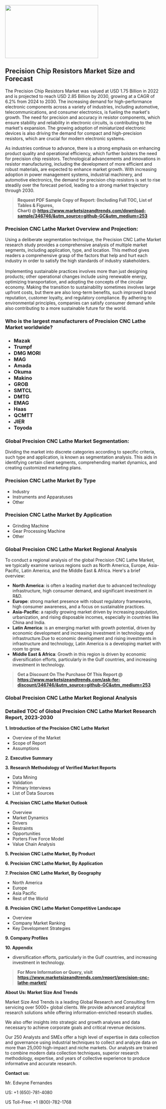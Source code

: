 <p><img class="alignnone size-medium wp-image-20088" src="https://ffe5etoiles.com/wp-content/uploads/2024/12/MST1-300x171.png" alt="" width="300" height="171" /></p><h2>Precision Chip Resistors Market Size and Forecast</h2><p>The Precision Chip Resistors Market was valued at USD 1.75 Billion in 2022 and is projected to reach USD 2.85 Billion by 2030, growing at a CAGR of 6.2% from 2024 to 2030. The increasing demand for high-performance electronic components across a variety of industries, including automotive, telecommunications, and consumer electronics, is fueling the market's growth. The need for precision and accuracy in resistor components, which ensure stability and reliability in electronic circuits, is contributing to the market's expansion. The growing adoption of miniaturized electronic devices is also driving the demand for compact and high-precision resistors, which are crucial for modern electronic systems.</p><p>As industries continue to advance, there is a strong emphasis on enhancing product quality and operational efficiency, which further bolsters the need for precision chip resistors. Technological advancements and innovations in resistor manufacturing, including the development of more efficient and robust materials, are expected to enhance market growth. With increasing adoption in power management systems, industrial machinery, and automotive electronics, the demand for precision chip resistors is set to rise steadily over the forecast period, leading to a strong market trajectory through 2030.</p></p><blockquote id="" class=""><strong>Request PDF Sample Copy of Report: (Including Full TOC, List of Tables &amp; Figures, Chart)&nbsp;@&nbsp;<strong><a href="https://www.marketsizeandtrends.com/download-sample/346746/&utm_source=github-GC&utm_medium=253" target="_blank">https://www.marketsizeandtrends.com/download-sample/346746/&utm_source=github-GC&utm_medium=253</a></strong></strong></blockquote><h3 id="" class="">Precision CNC Lathe Market&nbsp;Overview and Projection:</h3><p id="" class="">Using a deliberate segmentation technique, the Precision CNC Lathe Market research study provides a comprehensive analysis of multiple market segments, including application, type, and location. This method gives readers a comprehensive grasp of the factors that help and hurt each industry in order to satisfy the high standards of industry stakeholders. <br /> <br />Implementing sustainable practices involves more than just designing products; other operational changes include using renewable energy, optimizing transportation, and adopting the concepts of the circular economy. Making the transition to sustainability sometimes involves large upfront costs, but there are also long-term benefits, such improved brand reputation, customer loyalty, and regulatory compliance. By adhering to environmental principles, companies can satisfy consumer demand while also contributing to a more sustainable future for the world.</p><h3 id="" class="">Who is the largest manufacturers of&nbsp;Precision CNC Lathe Market worldwide?</h3><h3 class=""><p><ul><li>Mazak </li><li> Trumpf </li><li> DMG MORI </li><li> MAG </li><li> Amada </li><li> Okuma </li><li> Makino </li><li> GROB </li><li> SMTCL </li><li> DMTG </li><li> EMAG </li><li> Haas </li><li> QCMTT </li><li> JIER </li><li> Toyoda</li></ul></p></h3><h3 id="" class="">Global&nbsp;Precision CNC Lathe Market Segmentation:</h3><p id="" class="">Dividing the market into discrete categories according to specific criteria, such type and application, is known as segmentation analysis. This aids in identifying certain client segments, comprehending market dynamics, and creating customized marketing plans.</p><h3 id="" class="">Precision CNC Lathe Market&nbsp;By Type</h3><p><p><ul><li>Industry</li><li> Instruments and Apparatuses</li><li> Other</p></li></ul></p></p><h3 id="" class="">Precision CNC Lathe Market&nbsp;By Application</h3><p class=""><p><ul><li>Grinding Machine</li><li> Gear Processing Machine</li><li> Other</li></ul></p></p><h3 id="" class="">Global Precision CNC Lathe Market Regional Analysis</h3><p id="" class="">To conduct a regional analysis of the global Precision CNC Lathe Market, we typically examine various regions such as North America, Europe, Asia-Pacific, Latin America, and the Middle East &amp; Africa. Here's a brief overview:</p><ul><li><strong>North America</strong>: is often a leading market due to advanced technology infrastructure, high consumer demand, and significant investment in R&amp;D.</li><li><strong>Europe</strong>: strong market presence with robust regulatory frameworks, high consumer awareness, and a focus on sustainable practices.</li><li><strong>Asia-Pacific</strong>: a rapidly growing market driven by increasing population, urbanization, and rising disposable incomes, especially in countries like China and India.</li><li><strong>Latin America</strong>: is an emerging market with growth potential, driven by economic development and increasing investment in technology and infrastructure.Due to economic development and rising investments in infrastructure and technology, Latin America is a developing market with room to grow.</li><li><strong>Middle East &amp; Africa</strong>: Growth in this region is driven by economic diversification efforts, particularly in the Gulf countries, and increasing investment in technology.</li></ul><blockquote id="" class=""><strong>Get a Discount On The Purchase Of This Report @ <strong><a href="https://www.marketsizeandtrends.com/ask-for-discount/346746/&utm_source=github-GC&utm_medium=253" target="_blank">https://www.marketsizeandtrends.com/ask-for-discount/346746/&utm_source=github-GC&utm_medium=253</a></strong></strong></blockquote><h3 id="" class="">Global Precision CNC Lathe Market Regional Analysis</h3><h3 id="" class="">Detailed TOC of Global Precision CNC Lathe Market Research Report, 2023-2030</h3><p id="" class=""><strong>1. Introduction of the Precision CNC Lathe Market</strong></p><ul><li>Overview of the Market</li><li>Scope of Report</li><li>Assumptions</li></ul><p id="" class=""><strong>2. Executive Summary</strong></p><p id="" class=""><strong>3. Research Methodology of Verified Market Reports</strong></p><ul><li>Data Mining</li><li>Validation</li><li>Primary Interviews</li><li>List of Data Sources</li></ul><p id="" class=""><strong>4. Precision CNC Lathe Market Outlook</strong></p><ul><li>Overview</li><li>Market Dynamics</li><li>Drivers</li><li>Restraints</li><li>Opportunities</li><li>Porters Five Force Model</li><li>Value Chain Analysis</li></ul><p id="" class=""><strong>5. Precision CNC Lathe Market, By Product</strong></p><p id="" class=""><strong>6. Precision CNC Lathe Market, By Application</strong></p><p id="" class=""><strong>7. Precision CNC Lathe Market, By Geography</strong></p><ul><li>North America</li><li>Europe</li><li>Asia Pacific</li><li>Rest of the World</li></ul><p id="" class=""><strong>8. Precision CNC Lathe Market Competitive Landscape</strong></p><ul><li>Overview</li><li>Company Market Ranking</li><li>Key Development Strategies</li></ul><p id="" class=""><strong>9. Company Profiles</strong></p><p id="" class=""><strong>10. Appendix</strong></p><ul><li>diversification efforts, particularly in the Gulf countries, and increasing investment in technology.</li></ul><blockquote id="" class=""><strong>For More Information or Query, visit <strong><strong><a href="https://www.marketsizeandtrends.com/report/precision-cnc-lathe-market/" target="_blank">https://www.marketsizeandtrends.com/report/precision-cnc-lathe-market/</a></strong></strong></strong></blockquote><p id="" class=""><strong>About Us: Market Size And Trends</strong></p><p id="" class="">Market Size And Trends is a leading Global Research and Consulting firm servicing over 5000+ global clients. We provide advanced analytical research solutions while offering information-enriched research studies.</p><p id="" class="">We also offer insights into strategic and growth analyses and data necessary to achieve corporate goals and critical revenue decisions.</p><p id="" class="">Our 250 Analysts and SMEs offer a high level of expertise in data collection and governance using industrial techniques to collect and analyze data on more than 25,000 high-impact and niche markets. Our analysts are trained to combine modern data collection techniques, superior research methodology, expertise, and years of collective experience to produce informative and accurate research.</p><p id="" class=""><strong>Contact us:</strong></p><p id="" class="">Mr. Edwyne Fernandes</p><p id="" class="">US: +1 (650)-781-4080</p><p id="" class="">US Toll-Free: +1 (800)-782-1768</p>
